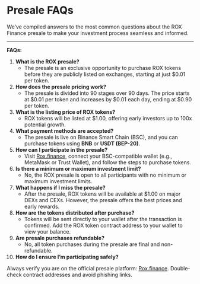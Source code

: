 # Presale FAQs

We’ve compiled answers to the most common questions about the ROX Finance presale to make your investment process seamless and informed.

***

**FAQs:**

1. **What is the ROX presale?**
   * The presale is an exclusive opportunity to purchase ROX tokens before they are publicly listed on exchanges, starting at just $0.01 per token.
2. **How does the presale pricing work?**
   * The presale is divided into 90 stages over 90 days. The price starts at $0.01 per token and increases by $0.01 each day, ending at $0.90 per token.
3. **What is the listing price of ROX tokens?**
   * ROX tokens will be listed at $1.00, offering early investors up to 100x potential growth.
4. **What payment methods are accepted?**
   * The presale is live on Binance Smart Chain (BSC), and you can purchase tokens using **BNB** or **USDT (BEP-20)**.
5. **How can I participate in the presale?**
   * Visit [Rox.finance](https://rox.finance/), connect your BSC-compatible wallet (e.g., MetaMask or Trust Wallet), and follow the steps to purchase tokens.
6. **Is there a minimum or maximum investment limit?**
   * No, the ROX presale is open to all participants with no minimum or maximum investment limits.
7. **What happens if I miss the presale?**
   * After the presale, ROX tokens will be available at $1.00 on major DEXs and CEXs. However, the presale offers the best prices and early rewards.
8. **How are the tokens distributed after purchase?**
   * Tokens will be sent directly to your wallet after the transaction is confirmed. Add the ROX token contract address to your wallet to view your balance.
9. **Are presale purchases refundable?**
   * No, all token purchases during the presale are final and non-refundable.
10. **How do I ensure I’m participating safely?**

Always verify you are on the official presale platform: [Rox.finance](https://rox.finance/). Double-check contract addresses and avoid phishing links.

